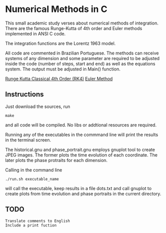 # Numerical Methods in C

This small academic study verses about numerical methods of integration. There are the famous Runge-Kutta of 4th order and Euler methods implemented in ANSI C code. 

The integration functions are the Lorentz 1963 model.

All code are commented in Brazilian Portuguese. The methods can receive systems of any dimension and some parameter are required to be adjusted inside the code (number of steps, start and end) as well as the equations system. The output must be adjusted in Main() function. 

[Runge Kutta Classical 4th Order (RK4)](https://en.wikipedia.org/wiki/Runge%E2%80%93Kutta_methods)
[Euler Method](https://en.wikipedia.org/wiki/Euler_method)

## Instructions

Just download the sources, run

	make

and all code will be compiled. No libs or addtional resources are required. 

Running any of the executables in the commmand line will print the results in the terminal screen. 

The historical.gnu and phase_portrait.gnu employs gnuplot tool to create JPEG images. The former plots the time evolution of each coordinate. The later plots the phase protraits for each dimension.

Calling in the command line
	
	./run.sh executable_name

will call the executable, keep results in a file dots.txt and call gnuplot to create plots from time evolution and phase portraits in the current directory. 


## TODO
	
	Translate comments to English
	Include a print fuction
	


